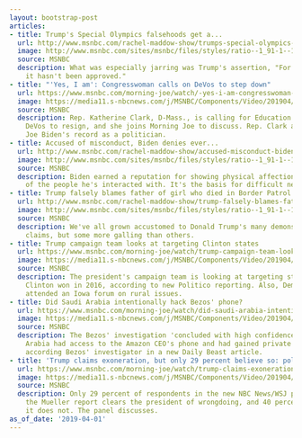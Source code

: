 ```yaml
---
layout: bootstrap-post
articles:
- title: Trump's Special Olympics falsehoods get a...
  url: http://www.msnbc.com/rachel-maddow-show/trumps-special-olympics-falsehoods-get-little-worse
  image: http://www.msnbc.com/sites/msnbc/files/styles/ratio--1_91-1--1200x630/public/italy_g7_63819.jpg-72027.jpg?itok=cPm7byIp
  source: MSNBC
  description: What was especially jarring was Trump's assertion, "For many years,
    it hasn't been approved."
- title: "'Yes, I am': Congresswoman calls on DeVos to step down"
  url: https://www.msnbc.com/morning-joe/watch/-yes-i-am-congresswoman-calls-on-devos-to-step-down-1469029955858
  image: https://media11.s-nbcnews.com/j/MSNBC/Components/Video/201904/n_mj_clark_190401_1920x1080.nbcnews-fp-1200-630.jpg
  source: MSNBC
  description: Rep. Katherine Clark, D-Mass., is calling for Education Secretary Betsy
    DeVos to resign, and she joins Morning Joe to discuss. Rep. Clark also discusses
    Joe Biden's record as a politician.
- title: Accused of misconduct, Biden denies ever...
  url: http://www.msnbc.com/rachel-maddow-show/accused-misconduct-biden-denies-ever-acting-inappropriately
  image: http://www.msnbc.com/sites/msnbc/files/styles/ratio--1_91-1--1200x630/public/articles/ap352484258602.jpg?itok=rV0Qwh2B
  source: MSNBC
  description: Biden earned a reputation for showing physical affection with many
    of the people he's interacted with. It's the basis for difficult new questions.
- title: Trump falsely blames father of girl who died in Border Patrol custody
  url: http://www.msnbc.com/rachel-maddow-show/trump-falsely-blames-father-girl-who-died-border-patrol-custody
  image: http://www.msnbc.com/sites/msnbc/files/styles/ratio--1_91-1--1200x630/public/452523602.jpg?itok=kCZ5MpFC
  source: MSNBC
  description: We've all grown accustomed to Donald Trump's many demonstrably false
    claims, but some more galling than others.
- title: Trump campaign team looks at targeting Clinton states
  url: https://www.msnbc.com/morning-joe/watch/trump-campaign-team-looks-at-targeting-clinton-states-1469018179701
  image: https://media11.s-nbcnews.com/j/MSNBC/Components/Video/201904/n_mj_seven_190401_1920x1080.nbcnews-fp-1200-630.jpg
  source: MSNBC
  description: The president's campaign team is looking at targeting states Hillary
    Clinton won in 2016, according to new Politico reporting. Also, Democratic candidates
    attended an Iowa forum on rural issues.
- title: Did Saudi Arabia intentionally hack Bezos' phone?
  url: https://www.msnbc.com/morning-joe/watch/did-saudi-arabia-intentionally-hack-bezos-phone-1469007427572
  image: https://media11.s-nbcnews.com/j/MSNBC/Components/Video/201904/n_mj_bezos_190401_1920x1080.nbcnews-fp-1200-630.jpg
  source: MSNBC
  description: The Bezos' investigation 'concluded with high confidence' that Saudi
    Arabia had access to the Amazon CEO's phone and had gained private information,
    according Bezos' investigator in a new Daily Beast article.
- title: 'Trump claims exoneration, but only 29 percent believe so: poll'
  url: https://www.msnbc.com/morning-joe/watch/trump-claims-exoneration-but-only-29-percent-believe-so-poll-1468993603774
  image: https://media11.s-nbcnews.com/j/MSNBC/Components/Video/201904/n_mj_intro_190401_1920x1080.nbcnews-fp-1200-630.jpg
  source: MSNBC
  description: Only 29 percent of respondents in the new NBC News/WSJ poll believe
    the Mueller report clears the president of wrongdoing, and 40 percent believe
    it does not. The panel discusses.
as_of_date: '2019-04-01'
---
```


